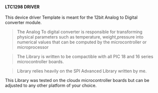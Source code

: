 #### LTC1298 DRIVER
This device driver Template is meant for the 12bit Analog to Digital converter module.

>The Analog To digital converter is responsible for transforming physical parameters such as temperature, weight,pressure into numerical values that can be computed by the microcontroller or microprocessor

>The Library is written to be compactible with all PIC 18 and 16 series microcontroller boards.

>Library relies heavily on the SPI Advanced Library written by me.

This Library was tested on the cloudx microcontroller boards but can be adjusted to any other platform of your choice.

